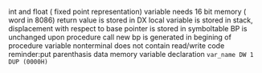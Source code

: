 int and float ( fixed point representation) variable needs 16 bit memory ( word in 8086)
return value is stored in DX
local variable is stored in stack,
	 displacement with respect to base pointer is stored in symboltable
BP is unchanged upon procedure call
new bp is generated in begining of procedure
variable nonterminal does not contain read/write code
reminder:put parenthasis data memory variable declaration `var_name DW 1 DUP (0000H)`